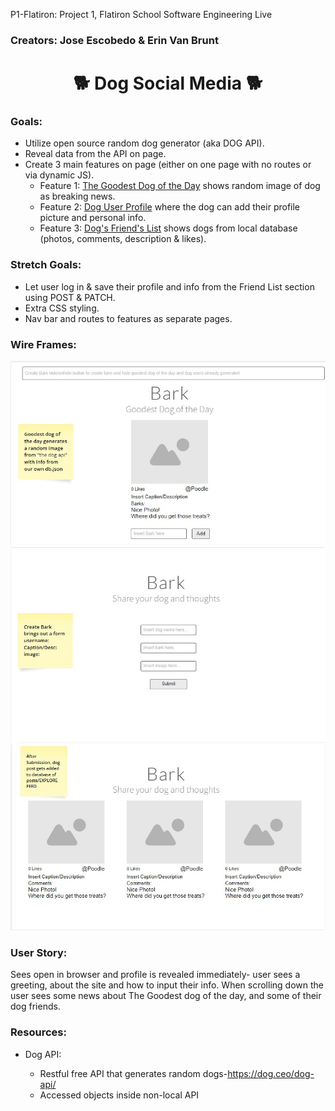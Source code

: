 P1-Flatiron: Project 1, Flatiron School Software Engineering Live

### Creators: Jose Escobedo & Erin Van Brunt

# <center>🐕 Dog Social Media 🐕</center>

### Goals:

- Utilize open source random dog generator (aka DOG API).
- Reveal data from the API on page.
- Create 3 main features on page (either on one page with no routes or via dynamic JS).
  - Feature 1: <u>The Goodest Dog of the Day</u> shows random image of dog as breaking news.
  - Feature 2: <u>Dog User Profile</u> where the dog can add their profile picture and personal info.
  - Feature 3: <u>Dog's Friend's List</u> shows dogs from local database (photos, comments, description & likes).

### Stretch Goals:

- Let user log in & save their profile and info from the Friend List section using POST & PATCH.
- Extra CSS styling.
- Nav bar and routes to features as separate pages.

### Wire Frames:

![image 1](src/imgs/wf1.jpg)
![image 2](src/imgs/wf2.jpg)
![image 3](src/imgs/wf3.jpg)

### User Story:

Sees open in browser and profile is revealed immediately- user sees a greeting, about the site and how to input their info.
When scrolling down the user sees some news about The Goodest dog of the day, and some of their dog friends.

### Resources:

- Dog API:

  - Restful free API that generates random dogs-https://dog.ceo/dog-api/
  - Accessed objects inside non-local API
